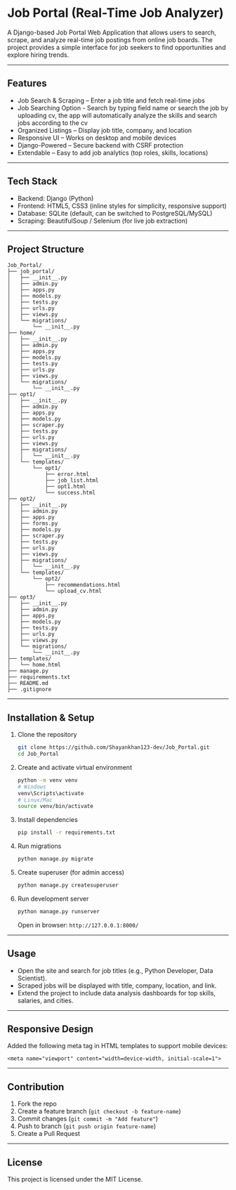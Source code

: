 
# Job Portal (Real-Time Job Analyzer)

A Django-based Job Portal Web Application that allows users to search, scrape, and analyze real-time job postings from online job boards. The project provides a simple interface for job seekers to find opportunities and explore hiring trends.

---

## Features

* Job Search & Scraping – Enter a job title and fetch real-time jobs
* Job Searching Option - Search by typing field name or search the job by uploading cv, the app will automatically analyze the skills and search jobs according to the cv
* Organized Listings – Display job title, company, and location
* Responsive UI – Works on desktop and mobile devices
* Django-Powered – Secure backend with CSRF protection
* Extendable – Easy to add job analytics (top roles, skills, locations)

---

## Tech Stack

* Backend: Django (Python)
* Frontend: HTML5, CSS3 (inline styles for simplicity, responsive support)
* Database: SQLite (default, can be switched to PostgreSQL/MySQL)
* Scraping: BeautifulSoup / Selenium (for live job extraction)

---

## Project Structure

```
Job_Portal/
├── job_portal/
│   ├── __init__.py
│   ├── admin.py
│   ├── apps.py
│   ├── models.py
│   ├── tests.py
│   ├── urls.py
│   ├── views.py
│   └── migrations/
│       └── __init__.py
├── home/
│   ├── __init__.py
│   ├── admin.py
│   ├── apps.py
│   ├── models.py
│   ├── tests.py
│   ├── urls.py
│   ├── views.py
│   └── migrations/
│       └── __init__.py
├── opt1/
│   ├── __init__.py
│   ├── admin.py
│   ├── apps.py
│   ├── models.py
│   ├── scraper.py
│   ├── tests.py
│   ├── urls.py
│   ├── views.py
│   ├── migrations/
│   │   └── __init__.py
│   └── templates/
│       └── opt1/
│           ├── error.html
│           ├── job_list.html
│           ├── opt1.html
│           └── success.html
├── opt2/
│   ├── __init__.py
│   ├── admin.py
│   ├── apps.py
│   ├── forms.py
│   ├── models.py
│   ├── scraper.py
│   ├── tests.py
│   ├── urls.py
│   ├── views.py
│   ├── migrations/
│   │   └── __init__.py
│   └── templates/
│       └── opt2/
│           ├── recommendations.html
│           └── upload_cv.html
├── opt3/
│   ├── __init__.py
│   ├── admin.py
│   ├── apps.py
│   ├── models.py
│   ├── tests.py
│   ├── urls.py
│   ├── views.py
│   └── migrations/
│       └── __init__.py
├── templates/
│   └── home.html
├── manage.py
├── requirements.txt
├── README.md
├── .gitignore
```

---

## Installation & Setup

1. Clone the repository

   ```bash
   git clone https://github.com/Shayankhan123-dev/Job_Portal.git
   cd Job_Portal
   ```

2. Create and activate virtual environment

   ```bash
   python -m venv venv
   # Windows
   venv\Scripts\activate
   # Linux/Mac
   source venv/bin/activate
   ```

3. Install dependencies

   ```bash
   pip install -r requirements.txt
   ```

4. Run migrations

   ```bash
   python manage.py migrate
   ```

5. Create superuser (for admin access)

   ```bash
   python manage.py createsuperuser
   ```

6. Run development server

   ```bash
   python manage.py runserver
   ```

   Open in browser: `http://127.0.0.1:8000/`

---

## Usage

* Open the site and search for job titles (e.g., Python Developer, Data Scientist).
* Scraped jobs will be displayed with title, company, location, and link.
* Extend the project to include data analysis dashboards for top skills, salaries, and cities.

---

## Responsive Design

Added the following meta tag in HTML templates to support mobile devices:

```
<meta name="viewport" content="width=device-width, initial-scale=1">
```

---

## Contribution

1. Fork the repo
2. Create a feature branch (`git checkout -b feature-name`)
3. Commit changes (`git commit -m "Add feature"`)
4. Push to branch (`git push origin feature-name`)
5. Create a Pull Request

---

## License

This project is licensed under the MIT License.
